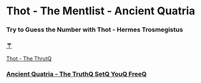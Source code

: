 

# Thot - The Mentlist - Ancient Quatria

### Try to Guess the Number with Thot - Hermes Trosmegistus

### [⚚](https://fabianacampanari.github.io/The-Mentalist/)  

[Thot - The ThrutQ](https://thoth3126.com.br/)

### [Ancient Quatria - The TruthQ SetQ YouQ FreeQ ](https://lostbooks.gumroad.com/l/quatria-conspiracy)
